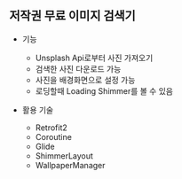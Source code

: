 ## 저작권 무료 이미지 검색기
+ 기능
    - Unsplash Api로부터 사진 가져오기
    - 검색한 사진 다운로드 가능
    - 사진을 배경화면으로 설정 가능
    - 로딩할때 Loading Shimmer를 볼 수 있음

+ 활용 기술
    - Retrofit2
    - Coroutine
    - Glide
    - ShimmerLayout
    - WallpaperManager
